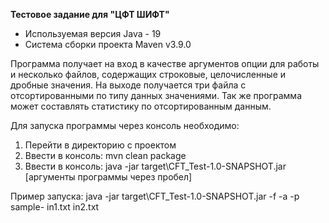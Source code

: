 **Тестовое задание для "ЦФТ ШИФТ"**

- Используемая версия Java - 19
- Система сборки проекта Maven v3.9.0

Программа получает на вход в качестве аргументов опции для работы и несколько файлов, содержащих строковые,
целочисленные и дробные значения. На выходе получается три файла с отсортированными по типу данных значениями.
Так же программа может составлять статистику по отсортированным данным.

Для запуска программы через консоль необходимо:

1. Перейти в директорию с проектом
2. Ввести в консоль: mvn clean package
3. Ввести в консоль: java -jar target\CFT_Test-1.0-SNAPSHOT.jar [аргументы программы через пробел]

Пример запуска: java -jar target\CFT_Test-1.0-SNAPSHOT.jar -f -a -p sample- in1.txt in2.txt